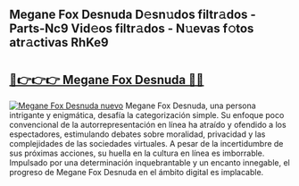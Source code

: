 ## Megane Fox Desnuda D𝚎sn𝚞dos filtr𝚊dos - Parts-Nc9 Vid𝚎os filtr𝚊dos - N𝚞evas f𝚘tos atr𝚊ctivas RhKe9

# <h2><a href="http://mb4bf8.tromn.icu/?c=Megane+Fox+Desnuda">🔗👉👉👉 Megane Fox Desnuda 🔗🔗</a></h2>

[![Megane Fox Desnuda nuevo](https://i.imgur.com/pEAQMta.gif)](http://mb4bf8.tromn.icu/?c=Megane+Fox+Desnuda)
Megane Fox Desnuda, una persona intrigante y enigmática, desafía la categorización simple. Su enfoque poco convencional de la autorrepresentación en línea ha atraído y ofendido a los espectadores, estimulando debates sobre moralidad, privacidad y las complejidades de las sociedades virtuales. A pesar de la incertidumbre de sus próximas acciones, su huella en la cultura en línea es imborrable. Impulsado por una determinación inquebrantable y un encanto innegable, el progreso de Megane Fox Desnuda en el ámbito digital es implacable.

